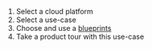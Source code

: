 1. Select a cloud platform
2. Select a use-case
3. Choose and use a [blueprints](/blueprint)
4. Take a product tour with this use-case 